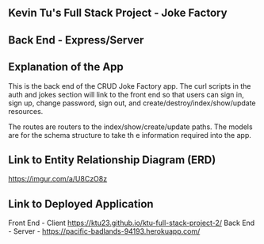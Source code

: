 ## Kevin Tu's Full Stack Project - Joke Factory
## Back End - Express/Server

## Explanation of the App

This is the back end of the CRUD Joke Factory app. 
The curl scripts in the auth and jokes section will link to the front end so that users can sign in, sign up,
change password, sign out, and create/destroy/index/show/update resources.

The routes are routers to the index/show/create/update paths.
The models are for the schema structure to take th e information required into the app.

## Link to Entity Relationship Diagram (ERD)

https://imgur.com/a/U8CzO8z


## Link to Deployed Application

Front End - Client https://ktu23.github.io/ktu-full-stack-project-2/
Back End - Server - https://pacific-badlands-94193.herokuapp.com/

